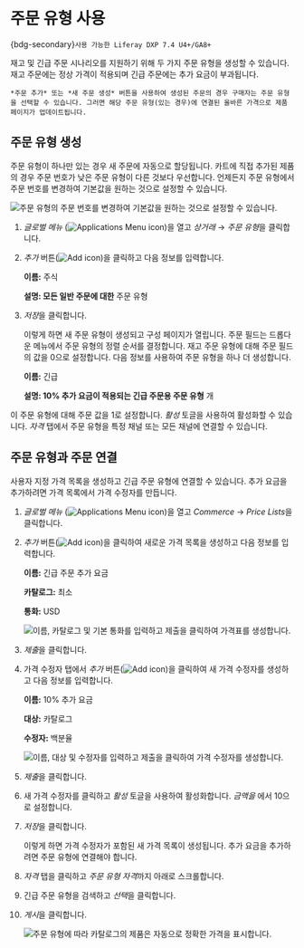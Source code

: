 # 주문 유형 사용

{bdg-secondary}`사용 가능한 Liferay DXP 7.4 U4+/GA8+`

재고 및 긴급 주문 시나리오를 지원하기 위해 두 가지 주문 유형을 생성할 수 있습니다. 재고 주문에는 정상 가격이 적용되며 긴급 주문에는 추가 요금이 부과됩니다.

```{important}
*주문 추가* 또는 *새 주문 생성* 버튼을 사용하여 생성된 주문의 경우 구매자는 주문 유형을 선택할 수 있습니다. 그러면 해당 주문 유형(있는 경우)에 연결된 올바른 가격으로 제품 페이지가 업데이트됩니다.
```

## 주문 유형 생성

주문 유형이 하나만 있는 경우 새 주문에 자동으로 할당됩니다. 카트에 직접 추가된 제품의 경우 주문 번호가 낮은 주문 유형이 다른 것보다 우선합니다. 언제든지 주문 유형에서 주문 번호를 변경하여 기본값을 원하는 것으로 설정할 수 있습니다.

![주문 유형의 주문 번호를 변경하여 기본값을 원하는 것으로 설정할 수 있습니다.](./using-order-types/images/04.png)

1. *글로벌 메뉴* (![Applications Menu icon](../../images/icon-applications-menu.png))을 열고 *상거래* &rarr; *주문 유형*을 클릭합니다.
2. *추가* 버튼(![Add icon](../../images/icon-add.png))을 클릭하고 다음 정보를 입력합니다.

   **이름:** 주식

   **설명: 모든 일반 주문에 대한** 주문 유형

3. *저장*을 클릭합니다.

   이렇게 하면 새 주문 유형이 생성되고 구성 페이지가 열립니다. 주문 필드는 드롭다운 메뉴에서 주문 유형의 정렬 순서를 결정합니다. 재고 주문 유형에 대해 주문 필드의 값을 0으로 설정합니다. 다음 정보를 사용하여 주문 유형을 하나 더 생성합니다.

   **이름:** 긴급

   **설명: 10% 추가 요금이 적용되는 긴급 주문용 주문 유형** 개

이 주문 유형에 대해 주문 값을 1로 설정합니다. *활성* 토글을 사용하여 활성화할 수 있습니다. *자격* 탭에서 주문 유형을 특정 채널 또는 모든 채널에 연결할 수 있습니다.

## 주문 유형과 주문 연결

사용자 지정 가격 목록을 생성하고 긴급 주문 유형에 연결할 수 있습니다. 추가 요금을 추가하려면 가격 목록에서 가격 수정자를 만듭니다.

1. *글로벌 메뉴* (![Applications Menu icon](../../images/icon-applications-menu.png))을 열고 *Commerce* &rarr; *Price Lists*을 클릭합니다.
1. *추가* 버튼(![Add icon](../../images/icon-add.png))을 클릭하여 새로운 가격 목록을 생성하고 다음 정보를 입력합니다.

    **이름:** 긴급 주문 추가 요금

    **카탈로그:** 최소

    **통화:** USD

   ![이름, 카탈로그 및 기본 통화를 입력하고 제출을 클릭하여 가격표를 생성합니다.](./using-order-types/images/01.png)

1. *제출*을 클릭합니다.
1. 가격 수정자 탭에서 *추가* 버튼(![Add icon](../../images/icon-add.png))을 클릭하여 새 가격 수정자를 생성하고 다음 정보를 입력합니다.

    **이름:** 10% 추가 요금

    **대상:** 카탈로그

    **수정자:** 백분율

   ![이름, 대상 및 수정자를 입력하고 제출을 클릭하여 가격 수정자를 생성합니다.](./using-order-types/images/02.png)

1. *제출*을 클릭합니다.
1. 새 가격 수정자를 클릭하고 *활성* 토글을 사용하여 활성화합니다. *금액을* 에서 10으로 설정합니다.
1. *저장*을 클릭합니다.

   이렇게 하면 가격 수정자가 포함된 새 가격 목록이 생성됩니다. 추가 요금을 추가하려면 주문 유형에 연결해야 합니다.

1. *자격* 탭을 클릭하고 *주문 유형 자격*까지 아래로 스크롤합니다.
1. 긴급 주문 유형을 검색하고 *선택*을 클릭합니다.
1. *게시*을 클릭합니다.

   ![주문 유형에 따라 카탈로그의 제품은 자동으로 정확한 가격을 표시합니다.](./using-order-types/images/03.gif)
